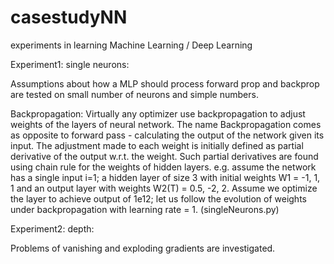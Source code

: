 # casestudyNN

experiments in learning Machine Learning / Deep Learning

Experiment1: single neurons:

Assumptions about how a MLP should process forward prop and backprop are tested on small number of neurons and simple numbers.

Backpropagation:
Virtually any optimizer use backpropagation to adjust weights of the layers of neural network. The name Backpropagation comes as opposite to forward pass - calculating the output of the network given its input. 
The adjustment made to each weight is initially defined as partial derivative of the output w.r.t. the weight. Such partial derivatives are found using chain rule for the weights of hidden layers.
e.g. assume the network has a single input i=1; 
a hidden layer of size 3 with initial weights W1 = -1, 1, 1
and an output layer with weights W2(T) = 0.5, -2, 2.
Assume we optimize the layer to achieve output of 1e12; let us follow the evolution of weights under backpropagation with learning rate = 1.
(singleNeurons.py)



Experiment2: depth:

Problems of vanishing and exploding gradients are investigated.
